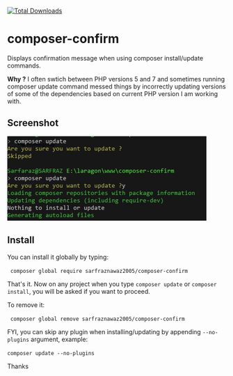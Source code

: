 [![Total Downloads](https://poser.pugx.org/sarfraznawaz2005/composer-confirm/downloads)](https://packagist.org/packages/sarfraznawaz2005/composer-confirm)

# composer-confirm

Displays confirmation message when using composer install/update commands.

**Why ?** I often swtich between PHP versions 5 and 7 and sometimes running composer update command messed things by incorrectly updating versions of some of the dependencies based on current PHP version I am working with.

## Screenshot

![Main Window](https://raw.githubusercontent.com/sarfraznawaz2005/composer-confirm/master/screenshot.png)

## Install

You can install it globally by typing:

` composer global require sarfraznawaz2005/composer-confirm`

That's it. Now on any project when you type `composer update` or `composer install`, you will be asked if you want to proceed.

To remove it:

` composer global remove sarfraznawaz2005/composer-confirm`

FYI, you can skip any plugin when installing/updating by appending `--no-plugins` argument, example:

`composer update --no-plugins`

Thanks